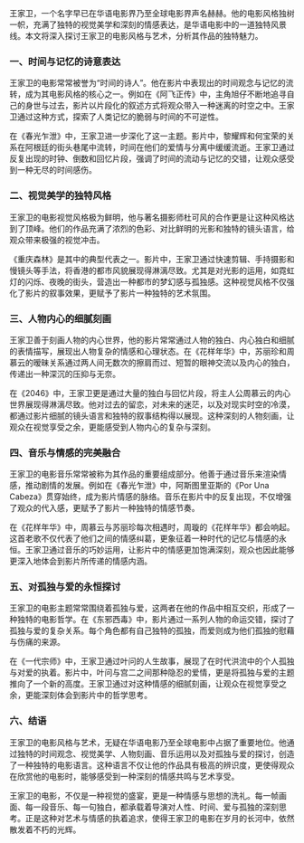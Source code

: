 王家卫，一个名字早已在华语电影界乃至全球电影界声名赫赫。他的电影风格独树一帜，充满了独特的视觉美学和深刻的情感表达，是华语电影中的一道独特风景线。本文将深入探讨王家卫的电影风格与艺术，分析其作品的独特魅力。

### 一、时间与记忆的诗意表达

王家卫的电影常常被誉为“时间的诗人”。他在影片中表现出的时间观念与记忆的流转，成为其电影风格的核心之一。例如在《阿飞正传》中，主角旭仔不断地追寻自己的身世与过去，影片以片段化的叙述方式将观众带入一种迷离的时空之中。王家卫通过这种方式，探索了人类记忆的脆弱与时间的不可逆性。

在《春光乍泄》中，王家卫进一步深化了这一主题。影片中，黎耀辉和何宝荣的关系在阿根廷的街头巷尾中流转，时间在他们的爱情与分离中缓缓流逝。王家卫通过反复出现的时钟、倒数和回忆片段，强调了时间的流动与记忆的交错，让观众感受到一种无尽的时间感伤。

### 二、视觉美学的独特风格

王家卫的电影视觉风格极为鲜明，他与著名摄影师杜可风的合作更是让这种风格达到了顶峰。他们的作品充满了浓烈的色彩、对比鲜明的光影和独特的镜头语言，给观众带来极强的视觉冲击。

《重庆森林》是其中的典型代表之一。影片中，王家卫通过快速剪辑、手持摄影和慢镜头等手法，将香港的都市风貌展现得淋漓尽致。尤其是对光影的运用，如霓虹灯的闪烁、夜晚的街头，营造出一种都市的梦幻感与孤独感。这种视觉风格不仅强化了影片的叙事效果，更赋予了影片一种独特的艺术氛围。

### 三、人物内心的细腻刻画

王家卫善于刻画人物的内心世界，他的影片常常通过人物的独白、内心独白和细腻的表情描写，展现出人物复杂的情感和心理状态。在《花样年华》中，苏丽珍和周慕云的暧昧关系通过两人间无数次的擦肩而过、短暂的眼神交流以及内心的独白，传递出一种深沉的压抑与无奈。

在《2046》中，王家卫更是通过大量的独白与回忆片段，将主人公周慕云的内心世界展现得淋漓尽致。他对过去的留恋，对未来的迷茫，以及对现实时空的冷漠，都通过影片细腻的镜头语言和独特的叙事结构得以展现。这种深刻的人物刻画，让观众在视觉享受之余，更能感受到人物内心的复杂与深刻。

### 四、音乐与情感的完美融合

王家卫的电影音乐常常被称为其作品的重要组成部分。他善于通过音乐来渲染情感，推动剧情的发展。例如在《春光乍泄》中，阿斯图里亚斯的《Por Una Cabeza》贯穿始终，成为影片情感的脉络。音乐在影片中的反复出现，不仅增强了观众的代入感，更赋予了影片一种独特的情感节奏。

在《花样年华》中，周慕云与苏丽珍每次相遇时，周璇的《花样年华》都会响起。这首老歌不仅代表了他们之间的情感纠葛，更象征着一种时代的记忆与情感的永恒。王家卫通过音乐的巧妙运用，让影片中的情感更加饱满深刻，观众也因此能够更深入地体会到影片所传递的情感内涵。

### 五、对孤独与爱的永恒探讨

王家卫的电影主题常常围绕着孤独与爱，这两者在他的作品中相互交织，形成了一种独特的电影哲学。在《东邪西毒》中，影片通过一系列人物的命运交错，探讨了孤独与爱的复杂关系。每个角色都有自己独特的孤独，而爱则成为他们孤独的慰藉与伤痛的来源。

在《一代宗师》中，王家卫通过叶问的人生故事，展现了在时代洪流中的个人孤独与对爱的执着。影片中，叶问与宫二之间那种隐忍的爱情，更是将孤独与爱的主题推向了一个新的高度。王家卫通过对这种情感的细腻刻画，让观众在视觉享受之余，更能深刻体会到影片中的哲学思考。

### 六、结语

王家卫的电影风格与艺术，无疑在华语电影乃至全球电影中占据了重要地位。他通过独特的时间观念、视觉美学、人物刻画、音乐运用以及对孤独与爱的探讨，创造了一种独特的电影语言。这种语言不仅让他的作品具有极高的辨识度，更使得观众在欣赏他的电影时，能够感受到一种深刻的情感共鸣与艺术享受。

王家卫的电影，不仅是一种视觉的盛宴，更是一种情感与思想的洗礼。每一帧画面、每一段音乐、每一句独白，都承载着导演对人性、时间、爱与孤独的深刻思考。正是这种对艺术与情感的执着追求，使得王家卫的电影在岁月的长河中，依然散发着不朽的光辉。